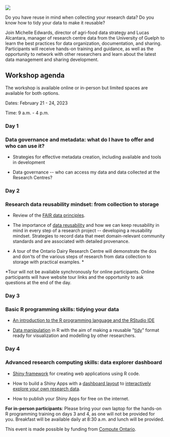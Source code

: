 ![](src/top-banner.png)

Do you have reuse in mind when collecting your research data? Do you know how to tidy your data to make it reusable?

Join Michelle Edwards, director of agri-food data strategy and Lucas Alcantara, manager of research centre data from the University of Guelph to learn the best practices for data organization, documentation, and sharing. Participants will receive hands-on training and guidance, as well as the opportunity to network with other researchers and learn about the latest data management and sharing development.

## Workshop agenda

The workshop is available online or in-person but limited spaces are available for both options.

Dates: February 21 - 24, 2023

Time: 9 a.m. - 4 p.m.

### Day 1

### Data governance and metadata: what do I have to offer and who can use it?

-   Strategies for effective metadata creation, including available and tools in development

-   Data governance -- who can access my data and data collected at the Research Centres?

### Day 2

### Research data reusability mindset: from collection to storage

-   Review of the [FAIR data principles](Day_2/D2_All_Sessions.pdf).

-   The importance of [data reusability](Day_2/D2_All_Sessions.pdf) and how we can keep reusability in mind in every step of a research project -- developing a reusability mindset. Strategies to record data that meet domain-relevant community standards and are associated with detailed provenance.

-   A tour of the Ontario Dairy Research Centre will demonstrate the dos and don'ts of the various steps of research from data collection to storage with practical examples. \*

\*Tour will not be available synchronously for online participants. Online participants will have website tour links and the opportunity to ask questions at the end of the day.

### Day 3

### Basic R programming skills: tidying your data

-   [An introduction to the R programming language and the RStudio IDE](Day_3/D3S1_Posit_R_RStudio/D3S1_Posit_R_RStudio_Intro.pdf)

-   [Data manipulation](Day_3/D3S2_Tidyverse_1/D3S2_Tidyverse_1.pdf) in R with the aim of making a reusable "[tidy](Day_3/D3S3_Tidyverse_2/D3S3_Tidyverse_2.pdf)" format ready for visualization and modelling by other researchers.

### Day 4

### Advanced research computing skills: data explorer dashboard

-   [Shiny framework](Day_3/D3S4_Intro_to_Shiny/D3S4_Intro_to_Shiny.pdf) for creating web applications using R code.

-   How to build a Shiny Apps with a [dashboard layout](Day_4/D4S2_Shiny_Layouts/D4S2_Shiny_Layout.pdf) to [interactively explore your own research data](Day_4/D4S1_Shiny_Reactivity/D4S1_Shiny_Reactivity.pdf).

-   How to publish your Shiny Apps for free on the internet.

**For in-person participants**: Please bring your own laptop for the hands-on R programming training on days 3 and 4, as one will not be provided for you. Breakfast will be available daily at 8:30 a.m. and lunch will be provided.

This event is made possible by funding from [Compute Ontario](https://www.computeontario.ca/).
